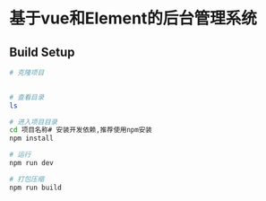 ﻿# 基于vue和Element的后台管理系统
  
## Build Setup

``` bash
# 克隆项目 
 

# 查看目录
ls

# 进入项目目录
cd 项目名称# 安装开发依赖,推荐使用npm安装 
npm install

# 运行
npm run dev

# 打包压缩
npm run build
```

